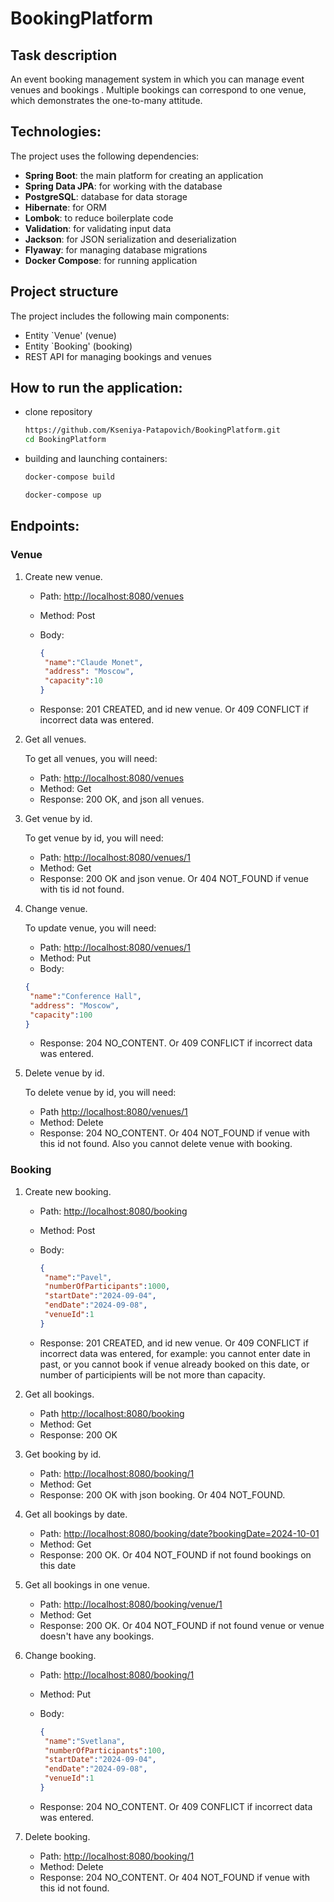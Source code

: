 # BookingPlatform

## Task description
An event booking management system in which you can manage event venues  and bookings . Multiple bookings can correspond to one venue, which demonstrates the one-to-many attitude.

## Technologies:
The project uses the following dependencies:
- **Spring Boot**: the main platform for creating an application
- **Spring Data JPA**: for working with the database
- **PostgreSQL**: database for data storage
- **Hibernate**: for ORM
- **Lombok**: to reduce boilerplate code
- **Validation**: for validating input data
- **Jackson**: for JSON serialization and deserialization
- **Flyaway**: for managing database migrations
- **Docker Compose**: for running application

## Project structure
The project includes the following main components:
- Entity `Venue' (venue)
- Entity `Booking' (booking)
- REST API for managing bookings and venues

## How to run the application:
- clone repository
  
  ```bash
  https://github.com/Kseniya-Patapovich/BookingPlatform.git
  cd BookingPlatform
  ```
  
- building and launching containers:

  ```bash
  docker-compose build
  ```
  ```bash
  docker-compose up
  ```
  
## Endpoints:
### Venue
1. Create new venue.  
   - Path: <http://localhost:8080/venues>
   - Method: Post
   - Body:

     ```json
     {
      "name":"Claude Monet",
      "address": "Moscow",
      "capacity":10
     }
     ```
    - Response: 201 CREATED, and id new venue. Or 409 CONFLICT if incorrect data was entered.

2. Get all venues.

   To get all venues, you will need:
   - Path: <http://localhost:8080/venues>
   - Method: Get
   - Response: 200 OK, and json all venues.

3. Get venue by id.

   To get venue by id, you will need:
   - Path: <http://localhost:8080/venues/1>
   - Method: Get
   - Response: 200 OK and json venue. Or 404 NOT_FOUND if venue with tis id not found.

4. Change venue.

   To update venue, you will need:
    - Path: <http://localhost:8080/venues/1>
    - Method: Put
    - Body:

     ```json
     {
      "name":"Conference Hall",
      "address": "Moscow",
      "capacity":100
     }
     ```
    - Response: 204 NO_CONTENT. Or 409 CONFLICT if incorrect data was entered.

 5. Delete venue by id.

    To delete venue by id, you will need:
    - Path <http://localhost:8080/venues/1>
    - Method: Delete
    - Response: 204 NO_CONTENT. Or 404 NOT_FOUND if venue with this id not found. Also you cannot delete venue with booking.

### Booking 
1. Create new booking.
   - Path: <http://localhost:8080/booking>
   - Method: Post
   - Body:

     ```json
     {
      "name":"Pavel",
      "numberOfParticipants":1000,
      "startDate":"2024-09-04",
      "endDate":"2024-09-08",
      "venueId":1
     }
     ```
   - Response: 201 CREATED, and id new venue. Or 409 CONFLICT if incorrect data was entered, for example: you cannot enter date in past, or you cannot book if venue already booked on this date, or number of participients will be not more than capacity.

2. Get all bookings.
   - Path <http://localhost:8080/booking>
   - Method: Get
   - Response: 200 OK

3. Get booking by id.
   - Path: <http://localhost:8080/booking/1>
   - Method: Get
   - Response: 200 OK with json booking. Or 404 NOT_FOUND.

4. Get all bookings by date.
   - Path: <http://localhost:8080/booking/date?bookingDate=2024-10-01>
   - Method: Get
   - Response: 200 OK. Or 404 NOT_FOUND if not found bookings on this date

5. Get all bookings in one venue.
   - Path: <http://localhost:8080/booking/venue/1>
   - Method: Get
   - Response: 200 OK. Or 404 NOT_FOUND if not found venue or venue doesn't have any bookings.

6. Change booking.
   - Path: <http://localhost:8080/booking/1>
   - Method: Put
   - Body:

     ```json
     {
      "name":"Svetlana",
      "numberOfParticipants":100,
      "startDate":"2024-09-04",
      "endDate":"2024-09-08",
      "venueId":1
     }
     ```
   - Response: 204 NO_CONTENT. Or 409 CONFLICT if incorrect data was entered.

7. Delete booking.
   - Path: <http://localhost:8080/booking/1>
   - Method: Delete
   - Response: 204 NO_CONTENT. Or 404 NOT_FOUND if venue with this id not found.


   

